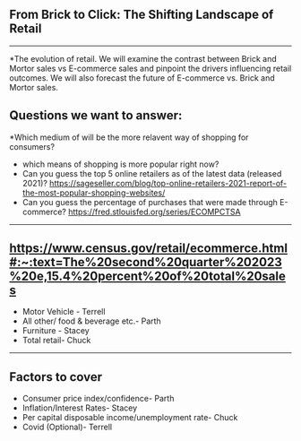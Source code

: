 ## From Brick to Click: The Shifting Landscape of Retail
---

*The evolution of retail. We will examine the contrast between  Brick and Mortor sales vs E-commerce sales and pinpoint the drivers influencing retail outcomes. We will also forecast the future of E-commerce vs. Brick and Mortor sales.

## Questions we want to answer: 
  *Which medium of will be the more relavent way of shopping for consumers?
  * which means of shopping is more popular right now?
  * Can you guess the top 5 online retailers as of the latest data (released 2021)? https://sageseller.com/blog/top-online-retailers-2021-report-of-the-most-popular-shopping-websites/
  * Can you guess the percentage of purchases that were made through E-commerce? https://fred.stlouisfed.org/series/ECOMPCTSA
---
https://www.census.gov/retail/ecommerce.html#:~:text=The%20second%20quarter%202023%20e,15.4%20percent%20of%20total%20sales
---
* Motor Vehicle - Terrell
* All other/ food & beverage etc.- Parth
* Furniture - Stacey
* Total retail- Chuck
---

## Factors to cover 
* Consumer price index/confidence- Parth
* Inflation/Interest Rates- Stacey
* Per capital disposable income/unemployment rate- Chuck
* Covid (Optional)- Terrell

